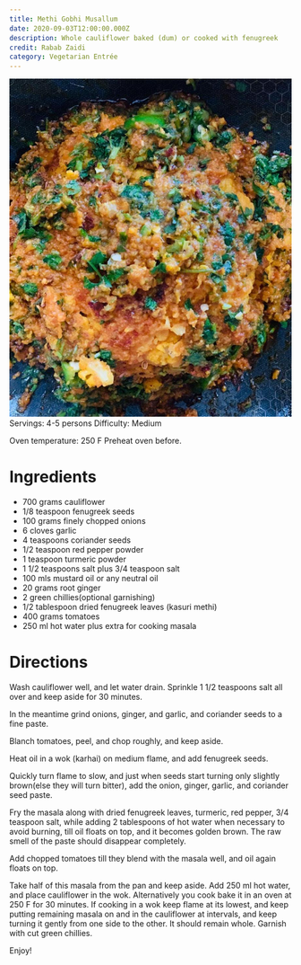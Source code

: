 ```yaml
---
title: Methi Gobhi Musallum
date: 2020-09-03T12:00:00.000Z
description: Whole cauliflower baked (dum) or cooked with fenugreek
credit: Rabab Zaidi
category: Vegetarian Entrée
---
```

![gobhi-musallam](gobhi-musallam.jpeg)
Servings: 4-5 persons
Difficulty: Medium

Oven temperature: 250 F
Preheat oven before.

# Ingredients

* 700 grams cauliflower 
* 1/8 teaspoon fenugreek seeds
* 100 grams finely chopped onions
* 6 cloves garlic
* 4 teaspoons coriander seeds
* 1/2 teaspoon red pepper powder
* 1 teaspoon turmeric powder
* 1 1/2 teaspoons salt plus 3/4 teaspoon salt 
* 100 mls  mustard oil or any neutral oil
* 20 grams root ginger
* 2 green chillies(optional garnishing)
* 1/2 tablespoon dried fenugreek leaves (kasuri methi)
* 400 grams tomatoes 
* 250 ml hot water plus extra for cooking masala

# Directions

Wash cauliflower well, and let water drain. Sprinkle 1 1/2 teaspoons salt all over and keep  aside for 30 minutes. 

In the meantime grind onions, ginger, and garlic, and coriander seeds to a fine paste. 

Blanch tomatoes, peel, and chop roughly, and keep aside.  

Heat oil in a wok (karhai) on medium flame, and add fenugreek seeds. 

Quickly turn flame to slow, and just when seeds start turning only slightly brown(else they will turn bitter), add the onion, ginger, garlic, and coriander seed paste. 

Fry the masala along with dried fenugreek leaves, turmeric, red pepper, 3/4 teaspoon salt, while adding 2 tablespoons of hot water when necessary to avoid burning, till oil floats on top, and it becomes golden brown. The raw smell of the paste should disappear completely. 

Add chopped tomatoes till they blend with the masala well, and oil again floats on top.

Take half of this masala from the pan and keep aside. Add 250 ml hot water, and place cauliflower in the wok. Alternatively you cook bake it in an oven at 250 F for 30 minutes. If cooking in a wok keep flame at its lowest, and keep putting remaining masala on and in the cauliflower at intervals, and keep turning it gently from one side to the other. It should remain whole. Garnish with cut green chillies. 

Enjoy!
